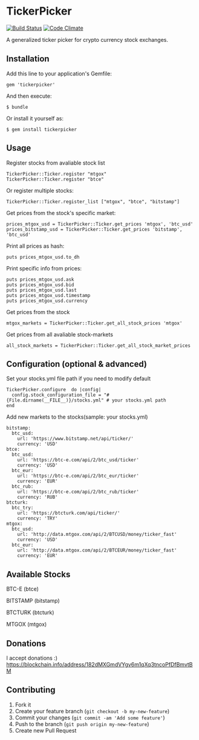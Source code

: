 # TickerPicker

[![Build Status](https://travis-ci.org/mustafaturan/tickerpicker.png)](https://travis-ci.org/mustafaturan/tickerpicker) [![Code Climate](https://codeclimate.com/github/mustafaturan/tickerpicker.png)](https://codeclimate.com/github/mustafaturan/tickerpicker)

A generalized ticker picker for crypto currency stock exchanges.

## Installation

Add this line to your application's Gemfile:

    gem 'tickerpicker'

And then execute:

    $ bundle

Or install it yourself as:

    $ gem install tickerpicker

## Usage
Register stocks from avaliable stock list

    TickerPicker::Ticker.register "mtgox"
    TickerPicker::Ticker.register "btce"
    
Or register multiple stocks:

    TickerPicker::Ticker.register_list ["mtgox", "btce", "bitstamp"]

Get prices from the stock's specific market:

    prices_mtgox_usd = TickerPicker::Ticker.get_prices 'mtgox', 'btc_usd'
    prices_bitstamp_usd = TickerPicker::Ticker.get_prices 'bitstamp', 'btc_usd'
    
Print all prices as hash:

    puts prices_mtgox_usd.to_dh
    
Print specific info from prices:

    puts prices_mtgox_usd.ask
    puts prices_mtgox_usd.bid
    puts prices_mtgox_usd.last
    puts prices_mtgox_usd.timestamp
    puts prices_mtgox_usd.currency

Get prices from the stock

    mtgox_markets = TickerPicker::Ticker.get_all_stock_prices 'mtgox'

Get prices from all avaliable stock-markets

    all_stock_markets = TickerPicker::Ticker.get_all_stock_market_prices

## Configuration (optional & advanced)
Set your stocks.yml file path if you need to modify default

    TickerPicker.configure  do |config|
      config.stock_configuration_file = "#{File.dirname(__FILE__)}/stocks.yml" # your stocks.yml path
    end

Add new markets to the stocks(sample: your stocks.yml)

    bitstamp:
      btc_usd:
        url: 'https://www.bitstamp.net/api/ticker/'
        currency: 'USD'
    btce:
      btc_usd:
        url: 'https://btc-e.com/api/2/btc_usd/ticker'
        currency: 'USD'
      btc_eur:
        url: 'https://btc-e.com/api/2/btc_eur/ticker'
        currency: 'EUR'
      btc_rub:
        url: 'https://btc-e.com/api/2/btc_rub/ticker'
        currency: 'RUB'
    btcturk:
      btc_try:
        url: 'https://btcturk.com/api/ticker/'
        currency: 'TRY'
    mtgox:
      btc_usd:
        url: 'http://data.mtgox.com/api/2/BTCUSD/money/ticker_fast'
        currency: 'USD'
      btc_eur:
        url: 'http://data.mtgox.com/api/2/BTCEUR/money/ticker_fast'
        currency: 'EUR'


## Available Stocks

BTC-E (btce)

BITSTAMP (bitstamp)

BTCTURK (btcturk)

MTGOX (mtgox)

## Donations
I accept donations :)
https://blockchain.info/address/182dMXGmdVYgv6m1qXq3tncoPfDfBmvtBM

## Contributing

1. Fork it
2. Create your feature branch (`git checkout -b my-new-feature`)
3. Commit your changes (`git commit -am 'Add some feature'`)
4. Push to the branch (`git push origin my-new-feature`)
5. Create new Pull Request
